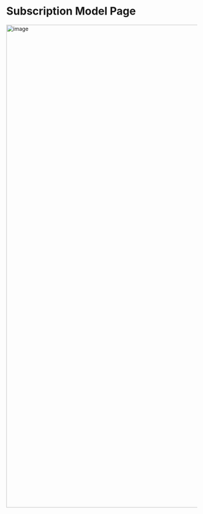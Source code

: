 # Subscription Model Page

<img width="1273" alt="image" src="https://github.com/user-attachments/assets/8d11c266-9c5c-4fe6-9cbe-6dc651cb4128" />


